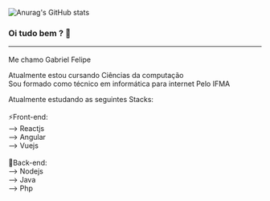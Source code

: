  ![Anurag's GitHub stats](https://github-readme-stats.vercel.app/api?username=Felipe-DevT00ls&show_icons=true&theme=tokyonight)

### Oi tudo bem ? 👋<hr>
Me chamo Gabriel Felipe

Atualmente estou cursando Ciências da computação<br/>
Sou formado como técnico em informática para internet Pelo IFMA<br/>

Atualmente estudando as seguintes Stacks:<br/><br/>
⚡Front-end:<br/>
 --> Reactjs<br/>
 --> Angular<br/>
 --> Vuejs<br/><br/>
💬Back-end:<br/>
 --> Nodejs<br/>
 --> Java<br/>
 --> Php<br/>
 
 


 
<!--
**Felipe-DevT00ls/Felipe-DevT00ls** is a ✨ _special_ ✨ repository because its `README.md` (this file) appears on your GitHub profile.

Here are some ideas to get you started:

- 🔭 I’m currently working on ...
- 🌱 I’m currently learning ...
- 👯 I’m looking to collaborate on ...
- 🤔 I’m looking for help with ...
- 💬 Ask me about ...
- 📫 How to reach me: ...
- 😄 Pronouns: ...
- ⚡ Fun fact: ...
-->
